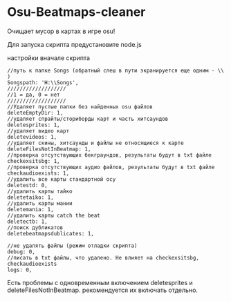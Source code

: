 # Osu-Beatmaps-cleaner
Очищает мусор в картах в игре osu!

Для запуска скрипта предустановите node.js

настройки вначале скрипта

	//путь к папке Songs (обратный слеш в пути экранируется еще одним - \\ )
	Songspath: 'H:\\Songs',
	///////////////////
	//1 = да, 0 = нет
	///////////////////
	//Удаляет пустые папки без найденных osu файлов
	deleteEmptyDir: 1,
	//удаляет спрайты/сториборды карт и часть хитсаундов
	deletesprites: 1,
	//удаляет видео карт
	deletevideos: 1,
	//удаляет скины, хитсаунды и файлы не относящиеся к карте
	deleteFilesNotInBeatmap: 1,
	//проверка отсутствующих бекграундов, результаты будут в txt файле
	checkexsitsbg: 1,
	//проверка отсутствующих аудио файлов, результаты будут в txt файле
	checkaudioexists: 1,
	//удалить все карты стандартной осу
	deletestd: 0,
	//удалить карты тайко
	deletetaiko: 1,
	//удалить карты мании
	deletemania: 1,
	//удалить карты catch the beat
	deletectb: 1,
	//поиск дубликатов
	deletebeatmapsdublicates: 1,

	//не удалять файлы (режим отладки скрипта)
	debug: 0,
	//писать в txt файлы, что удалено. Не влияет на checkexsitsbg, checkaudioexists
	logs: 0,

Есть проблемы с одновременным включением deletesprites и deleteFilesNotInBeatmap. рекомендуется их включать отдельно.
